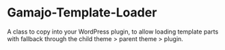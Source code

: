 Gamajo-Template-Loader
======================

A class to copy into your WordPress plugin, to allow loading template parts with fallback through the child theme > parent theme > plugin.

